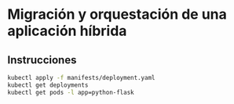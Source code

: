 # Migración y orquestación de una aplicación híbrida

## Instrucciones

```bash
kubectl apply -f manifests/deployment.yaml
kubectl get deployments
kubectl get pods -l app=python-flask
```